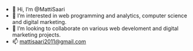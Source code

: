 - 👋 Hi, I’m @MattiSaari
- 👀 I’m interested in web programming and analytics, computer science and digital marketing.
- 💞️ I’m looking to collaborate on various web develoment and digital marketing projects.
- 📫 mattisaari2011@gmail.com

<!---
MattiSaari/MattiSaari is a ✨ special ✨ repository because its `README.md` (this file) appears on your GitHub profile.
You can click the Preview link to take a look at your changes.
--->
